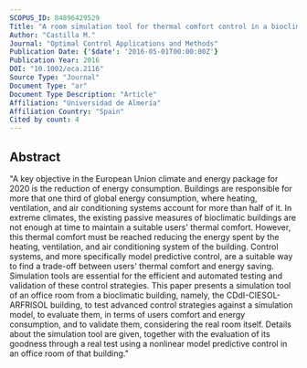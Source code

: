 ```yaml
---
SCOPUS_ID: 84896429529
Title: "A room simulation tool for thermal comfort control in a bioclimatic building: A real example of use with an optimal controller"
Author: "Castilla M."
Journal: "Optimal Control Applications and Methods"
Publication Date: {'$date': '2016-05-01T00:00:00Z'}
Publication Year: 2016
DOI: "10.1002/oca.2116"
Source Type: "Journal"
Document Type: "ar"
Document Type Description: "Article"
Affiliation: "Universidad de Almería"
Affiliation Country: "Spain"
Cited by count: 4
---
```


## Abstract
"A key objective in the European Union climate and energy package for 2020 is the reduction of energy consumption. Buildings are responsible for more that one third of global energy consumption, where heating, ventilation, and air conditioning systems account for more than half of it. In extreme climates, the existing passive measures of bioclimatic buildings are not enough at time to maintain a suitable users' thermal comfort. However, this thermal comfort must be reached reducing the energy spent by the heating, ventilation, and air conditioning system of the building. Control systems, and more specifically model predictive control, are a suitable way to find a trade-off between users' thermal comfort and energy saving. Simulation tools are essential for the efficient and automated testing and validation of these control strategies. This paper presents a simulation tool of an office room from a bioclimatic building, namely, the CDdI-CIESOL-ARFRISOL building, to test advanced control strategies against a simulation model, to evaluate them, in terms of users comfort and energy consumption, and to validate them, considering the real room itself. Details about the simulation tool are given, together with the evaluation of its goodness through a real test using a nonlinear model predictive control in an office room of that building."

